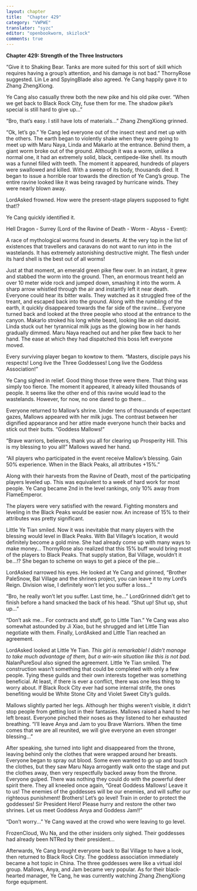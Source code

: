 ```yaml
---
layout: chapter
title:  "Chapter 429"
category: "VWPWE"
translator: "syzc"
editor: "openbookworm, skizlock"
comments: true
---
```


**Chapter 429: Strength of the Three Instructors**

“Give it to Shaking Bear. Tanks are more suited for this sort of skill which requires having a group’s attention, and his damage is not bad.” ThornyRose suggested. Lin Le and SpyingBlade also agreed. Ye Cang happily gave it to Zhang ZhengXiong.

Ye Cang also casually threw both the new pike and his old pike over. “When we get back to Black Rock City, fuse them for me. The shadow pike’s special is still hard to give up...”

“Bro, that’s easy. I still have lots of materials...” Zhang ZhengXiong grinned.

“Ok, let’s go.” Ye Cang led everyone out of the insect nest and met up with the others. The earth began to violently shake when they were going to meet up with Maru Naya, Linda and Makarlo at the entrance. Behind them, a giant worm broke out of the ground. Although it was a worm, unlike a normal one, it had an extremely solid, black, centipede-like shell. Its mouth was a funnel filled with teeth. The moment it appeared, hundreds of players were swallowed and killed. With a sweep of its body, thousands died. It began to issue a horrible roar towards the direction of Ye Cang’s group. The entire ravine looked like it was being ravaged by hurricane winds. They were nearly blown away.

LordAsked frowned. How were the present-stage players supposed to fight that!?

Ye Cang quickly identified it.

Hell Dragon - Surrey (Lord of the Ravine of Death - Worm - Abyss - Event): 

A race of mythological worms found in deserts. At the very top in the list of existences that travellers and caravans do not want to run into in the wastelands. It has extremely astonishing destructive might. The flesh under its hard shell is the best out of all worms!

Just at that moment, an emerald green pike flew over. In an instant, it grew and stabbed the worm into the ground. Then, an enormous treant held an over 10 meter wide rock and jumped down, smashing it into the worm. A sharp arrow whistled through the air and instantly left it near death. Everyone could hear its bitter wails. They watched as it struggled free of the treant, and escaped back into the ground. Along with the rumbling of the earth, it quickly disappeared towards the far side of the ravine… Everyone turned back and looked at the three people who stood at the entrance to the canyon. Makarlo stroked his long white beard, looking like an old daoist. Linda stuck out her tyrannical milk jugs as the glowing bow in her hands gradually dimmed. Maru Naya reached out and her pike flew back to her hand. The ease at which they had dispatched this boss left everyone moved.

Every surviving player began to kowtow to them. “Masters, disciple pays his respects! Long live the Three Goddesses! Long live the Goddess Association!”

Ye Cang sighed in relief. Good thing those three were there. That thing was simply too fierce. The moment it appeared, it already killed thousands of people. It seems like the other end of this ravine would lead to the wastelands. However, for now, no one dared to go there...

Everyone returned to Mallow’s shrine. Under tens of thousands of expectant gazes, Mallows appeared with her milk jugs. The contrast between her dignified appearance and her attire made everyone hunch their backs and stick out their butts. “Goddess Mallows!”

“Brave warriors, believers, thank you all for clearing up Prosperity Hill. This is my blessing to you all!” Mallows waved her hand.

“All players who participated in the event receive Mallow’s blessing. Gain 50% experience. When in the Black Peaks, all attributes +15%.”

Along with their harvests from the Ravine of Death, most of the participating players leveled up. This was equivalent to a week of hard work for most people. Ye Cang became 2nd in the level rankings, only 10% away from FlameEmperor.

The players were very satisfied with the reward. Fighting monsters and leveling in the Black Peaks would be easier now. An increase of 15% to their attributes was pretty significant.

Little Ye Tian smiled. Now it was inevitable that many players with the blessing would level in Black Peaks. With Bal Village’s location, it would definitely become a gold mine. She had already come up with many ways to make money… ThornyRose also realized that this 15% buff would bring most of the players to Black Peaks. That supply station, Bal Village, wouldn’t it be...!? She began to scheme on ways to get a piece of the pie...

LordAsked narrowed his eyes. He looked at Ye Cang and grinned, “Brother PaleSnow, Bal Village and the shrines project, you can leave it to my Lord’s Reign. Division wise, I definitely won’t let you suffer a loss...”

“Bro, he really won’t let you suffer. Last time, he...” LordGrinned didn’t get to finish before a hand smacked the back of his head. “Shut up! Shut up, shut up...”

“Don’t ask me… For contracts and stuff, go to Little Tian.” Ye Cang was also somewhat astounded by Ji Xiao, but he shrugged and let Little Tian negotiate with them. Finally, LordAsked and Little Tian reached an agreement.

LordAsked looked at Little Ye Tian. *This girl is remarkable! I didn’t manage to take much advantage of them, but a win-win situation like this is not bad.* NalanPureSoul also signed the agreement. Little Ye Tian smiled. The construction wasn’t something that could be completed with only a few people. Tying these guilds and their own interests together was something beneficial. At least, if there is ever a conflict, there was one less thing to worry about. If Black Rock City ever had some internal strife, the ones benefiting would be White Stone City and Violet Sweet City’s guilds.

Mallows slightly parted her legs. Although her thighs weren’t visible, it didn’t stop people from getting lost in their fantasies. Mallows raised a hand to her left breast. Everyone pinched their noses as they listened to her exhausted breathing. “I’ll leave Anya and Jam to you Brave Warriors. When the time comes that we are all reunited, we will give everyone an even stronger blessing...”

After speaking, she turned into light and disappeared from the throne, leaving behind only the clothes that were wrapped around her breasts. Everyone began to spray out blood. Some even wanted to go up and touch the clothes, but they saw Maru Naya arrogantly walk onto the stage and put the clothes away, then very respectfully backed away from the throne. Everyone gulped. There was nothing they could do with the powerful deer spirit there. They all kneeled once again, “Great Goddess Mallows! Leave it to us! The enemies of the goddesses will be our enemies, and will suffer our righteous punishment! Brothers! Let’s go level! Train in order to protect the goddesses! Sir President Hero! Please hurry and restore the other two shrines. Let us meet Goddess Anya and Goddess Jam!!”

“Don’t worry...” Ye Cang waved at the crowd who were leaving to go level.

FrozenCloud, Wu Na, and the other insiders only sighed. Their goddesses had already been NTRed by their president...

Afterwards, Ye Cang brought everyone back to Bal Village to have a look, then returned to Black Rock City. The goddess association immediately became a hot topic in China. The three goddesses were like a virtual idol group. Mallows, Anya, and Jam became very popular. As for their black-hearted manager, Ye Cang, he was currently watching Zhang ZhengXiong forge equipment.
